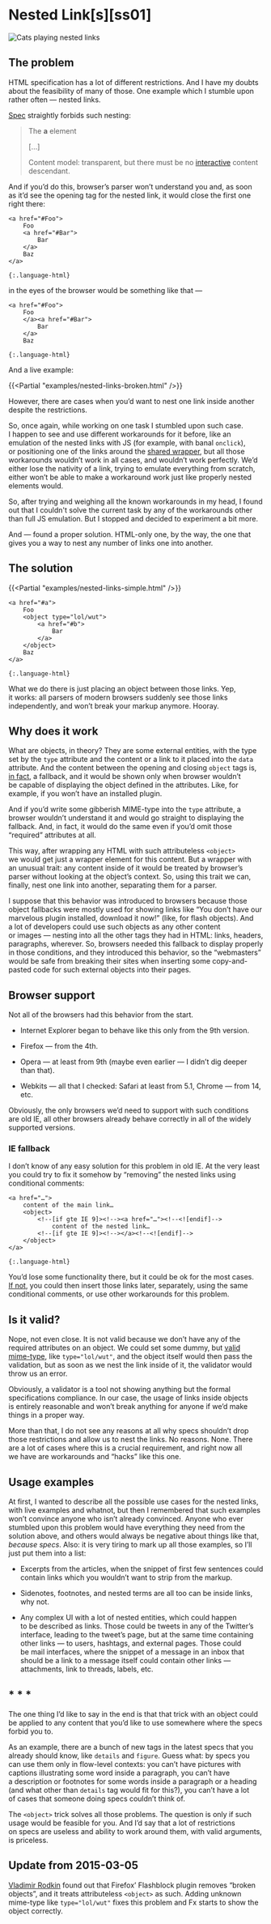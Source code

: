 # Nested Link[s][ss01]

![Cats playing nested links](nested-links.jpg "asdasd")

## The problem

HTML specification has a lot of different restrictions. And I have my doubts about the feasibility of many of those. One example which I stumble upon rather often — nested links.

[Spec](http://www.w3.org/TR/html5/text-level-semantics.html#the-a-element) straightly forbids such nesting:

> The **a** element
>
> […]
>
> Content model: transparent, but there must be no [interactive](http://www.w3.org/TR/html5/dom.html#interactive-content-0) content descendant.

And if you’d do this, browser’s parser won’t understand you and, as soon as it’d see the opening tag for the nested link, it would close the first one right there:

    <a href="#Foo">
        Foo
        <a href="#Bar">
            Bar
        </a>
        Baz
    </a>

    {:.language-html}

in the eyes of the browser would be something like that —

    <a href="#Foo">
        Foo
        </a><a href="#Bar">
            Bar
        </a>
        Baz

    {:.language-html}

And a live example:

{{<Partial "examples/nested-links-broken.html" />}}

However, there are cases when you’d want to nest one link inside another despite the restrictions.

So, once again, while working on one task I stumbled upon such case. I happen to see and use different workarounds for it before, like an emulation of the nested links with JS (for example, with banal `onclick`), or positioning one of the links around the [shared wrapper](*shared-wrapper "Look at [such solution](http://jsfiddle.net/csswizardry/rxsna/) by Harry Roberts"), but all those workarounds wouldn’t work in all cases, and wouldn’t work perfectly. We’d either lose the nativity of a link, trying to emulate everything from scratch, either won’t be able to make a workaround work just like properly nested elements would.

So, after trying and weighing all the known workarounds in my head, I found out that I couldn't solve the current task by any of the workarounds other than full JS emulation. But I stopped and decided to experiment a bit more.

And — found a proper solution. HTML-only one, by the way, the one that gives you a way to nest any number of links one into another.


## The solution

{{<Partial "examples/nested-links-simple.html" />}}

    <a href="#a">
        Foo
        <object type="lol/wut">
            <a href="#b">
                Bar
            </a>
        </object>
        Baz
    </a>

    {:.language-html}

What we do there is just placing an object between those links. Yep, it works: all parsers of modern browsers suddenly see those links independently, and won’t break your markup anymore. Hooray.

## Why does it work

What are objects, in theory? They are some external entities, with the type set by the `type` attribute and the content or a link to it placed into the `data` attribute. And the content between the opening and closing `object` tags is, [in fact](*update "Actually, see the [Update](#update-from-2015-03-05)"), a fallback, and it would be shown only when browser wouldn’t be capable of displaying the object defined in the attributes. Like, for example, if you won’t have an installed plugin.

And if you’d write some gibberish MIME-type into the `type` attribute, a browser wouldn’t understand it and would go straight to displaying the fallback. And, in fact, it would do the same even if you’d omit those “required” attributes at all.

This way, after wrapping any HTML with such attributeless `<object>` we would get just a wrapper element for this content. But a wrapper with an unusual trait: any content inside of it would be treated by browser’s parser without looking at the object’s context. So, using this trait we can, finally, nest one link into another, separating them for a parser.

I suppose that this behavior was introduced to browsers because those object fallbacks were mostly used for showing links like “You don’t have our marvelous plugin installed, download it now!” (like, for flash objects). And a lot of developers could use such objects as any other content or images — nesting into all the other tags they had in HTML: links, headers, paragraphs, wherever. So, browsers needed this fallback to display properly in those conditions, and they introduced this behavior, so the “webmasters” would be safe from breaking their sites when inserting some copy-and-pasted code for such external objects into their pages.

## Browser support

Not all of the browsers had this behavior from the start.

- Internet Explorer began to behave like this only from the 9th version.

- Firefox — from the 4th.

- Opera — at least from 9th (maybe even earlier — I didn’t dig deeper than that).

- Webkits — all that I checked: Safari at least from 5.1, Chrome — from 14, etc.

Obviously, the only browsers we’d need to support with such conditions are old IE, all other browsers already behave correctly in all of the widely supported versions.


### IE fallback

I don’t know of any easy solution for this problem in old IE. At the very least you could try to fix it somehow by “removing” the nested links using conditional comments:

    <a href="…">
        content of the main link…
        <object>
            <!--[if gte IE 9]><!--><a href="…"><!--<![endif]-->
                content of the nested link…
            <!--[if gte IE 9]><!--></a><!--<![endif]-->
        </object>
    </a>

    {:.language-html}

You’d lose some functionality there, but it could be ok for the most cases. [If not](*try-expressions "Curious ones could think about if it is possible to make a fallback using expressions"), you could then insert those links later, separately, using the same conditional comments, or use other workarounds for this problem.

## Is it valid?

Nope, not even close. It is not valid because we don’t have any of the required attributes on an object. We could set some dummy, but [valid mime-type](http://www.w3.org/TR/html5/infrastructure.html#valid-mime-type), like `type="lol/wut"`, and the object itself would then pass the validation, but as soon as we nest the link inside of it, the validator would throw us an error.

Obviously, a validator is a tool not showing anything but the formal specifications compliance. In our case, the usage of links inside objects is entirely reasonable and won’t break anything for anyone if we’d make things in a proper way.

More than that, I do not see any reasons at all why specs shouldn’t drop those restrictions and allow us to nest the links. No reasons. None. There are a lot of cases where this is a crucial requirement, and right now all we have are workarounds and “hacks” like this one.


## Usage examples

At first, I wanted to describe all the possible use cases for the nested links, with live examples and whatnot, but then I remembered that such examples won’t convince anyone who isn’t already convinced. Anyone who ever stumbled upon this problem would have everything they need from the solution above, and others would always be negative about things like that, _because specs_. Also: it is very tiring to mark up all those examples, so I’ll just put them into a list:

- Excerpts from the articles, when the snippet of first few sentences could contain links which you wouldn’t want to strip from the markup.

- Sidenotes, footnotes, and nested terms are all too can be inside links, why not.

- Any complex UI with a lot of nested entities, which could happen to be described as links. Those could be tweets in any of the Twitter’s interface, leading to the tweet’s page, but at the same time containing other links — to users, hashtags, and external pages. Those could be mail interfaces, where the snippet of a message in an inbox that should be a link to a message itself could contain other links — attachments, link to threads, labels, etc.

## * * *

The one thing I’d like to say in the end is that that trick with an object could be applied to any content that you’d like to use somewhere where the specs forbid you to.

As an example, there are a bunch of new tags in the latest specs that you already should know, like `details` and `figure`. Guess what: by specs you can use them only in flow-level contexts: you can’t have pictures with captions illustrating some word inside a paragraph, you can’t have a description or footnotes for some words inside a paragraph or a heading (and what other than `details` tag would fit for this?), you can’t have a lot of cases that someone doing specs couldn’t think of.

The `<object>` trick solves all those problems. The question is only if such usage would be feasible for you. And I’d say that a lot of restrictions on specs are useless and ability to work around them, with valid arguments, is priceless.

## Update from 2015-03-05

[Vladimir Rodkin](https://github.com/VovanR) found out that Firefox’ Flashblock plugin removes “broken objects”, and it treats attributeless `<object>` as such. Adding unknown mime-type like `type="lol/wut"` fixes this problem and Fx starts to show the object correctly.
